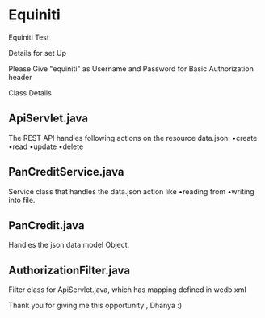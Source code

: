 # Equiniti
Equiniti Test


Details for set Up

Please Give "equiniti" as Username and Password for Basic Authorization header

Class Details

ApiServlet.java
-----------------
The REST API handles following actions on the resource data.json:
•create
•read
•update 
•delete 

PanCreditService.java
---------------------

Service class that handles the data.json action like 
•reading from
•writing into file.

PanCredit.java
-------------

Handles the json data model Object.

AuthorizationFilter.java
-----------------------

Filter class for ApiServlet.java, which has mapping defined in wedb.xml


Thank you for giving me this opportunity , Dhanya :) 
